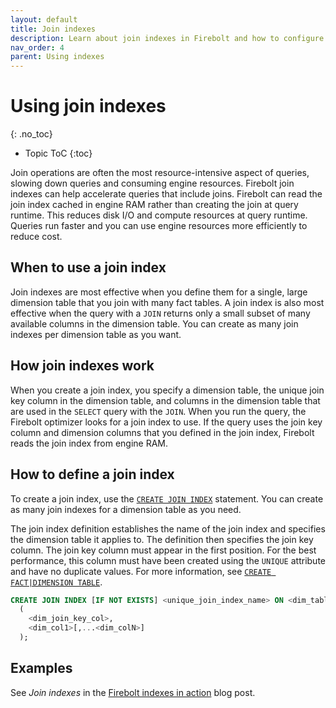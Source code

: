 ```yaml
---
layout: default
title: Join indexes
description: Learn about join indexes in Firebolt and how to configure and use them.
nav_order: 4
parent: Using indexes
---
```


# Using join indexes
{: .no_toc}

* Topic ToC
{:toc}

Join operations are often the most resource-intensive aspect of queries, slowing down queries and consuming engine resources. Firebolt join indexes can help accelerate queries that include joins. Firebolt can read the join index cached in engine RAM rather than creating the join at query runtime. This reduces disk I/O and compute resources at query runtime. Queries run faster and you can use engine resources more efficiently to reduce cost.

## When to use a join index

Join indexes are most effective when you define them for a single, large dimension table that you join with many fact tables. A join index is also most effective when the query with a `JOIN` returns only a small subset of many available columns in the dimension table. You can create as many join indexes per dimension table as you want.

## How join indexes work

When you create a join index, you specify a dimension table, the unique join key column in the dimension table, and columns in the dimension table that are used in the `SELECT` query with the `JOIN`. When you run the query, the Firebolt optimizer looks for a join index to use. If the query uses the join key column and dimension columns that you defined in the join index, Firebolt reads the join index from engine RAM.

## How to define a join index

To create a join index, use the [`CREATE JOIN INDEX`](../sql-reference/commands/ddl-commands.md#create-join-index) statement. You can create as many join indexes for a dimension table as you need.

The join index definition establishes the name of the join index and specifies the dimension table it applies to. The definition then specifies the join key column. The join key column must appear in the first position. For the best performance, this column must have been created using the `UNIQUE` attribute and have no duplicate values. For more information, see [`CREATE FACT|DIMENSION TABLE`](../sql-reference/commands/ddl-commands.md#create-fact--dimension-table).

```sql
CREATE JOIN INDEX [IF NOT EXISTS] <unique_join_index_name> ON <dim_table_name>
  (
    <dim_join_key_col>,
    <dim_col1>[,...<dim_colN>]  
  );
```

## Examples
See *Join indexes* in the [Firebolt indexes in action](https://www.firebolt.io/blog/firebolt-indexes-in-action) blog post.
